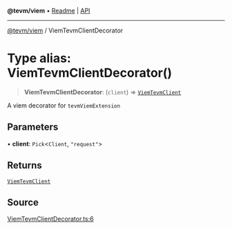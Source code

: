 **@tevm/viem** • [Readme](../README.md) \| [API](../globals.md)

***

[@tevm/viem](../README.md) / ViemTevmClientDecorator

# Type alias: ViemTevmClientDecorator()

> **ViemTevmClientDecorator**: (`client`) => [`ViemTevmClient`](ViemTevmClient.md)

A viem decorator for `tevmViemExtension`

## Parameters

• **client**: `Pick`\<`Client`, `"request"`\>

## Returns

[`ViemTevmClient`](ViemTevmClient.md)

## Source

[ViemTevmClientDecorator.ts:6](https://github.com/evmts/tevm-monorepo/blob/main/extensions/viem/src/ViemTevmClientDecorator.ts#L6)

